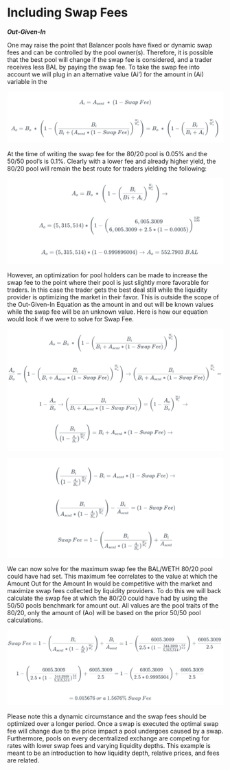 # Including Swap Fees

_**Out-Given-In**_

One may raise the point that Balancer pools have fixed or dynamic swap fees and can be controlled by the pool owner(s). Therefore, it is possible that the best pool will change if the swap fee is considered, and a trader receives less BAL by paying the swap fee. To take the swap fee into account we will plug in an alternative value (Ai’) for the amount in (Ai) variable in the

![](<../../../../.gitbook/assets/Screen Shot 2022-04-01 at 7.54.18 PM.png>)

At the time of writing the swap fee for the 80/20 pool is 0.05% and the 50/50 pool’s is 0.1%. Clearly with a lower fee and already higher yield, the 80/20 pool will remain the best route for traders yielding the following:

![](<../../../../.gitbook/assets/Screen Shot 2022-04-01 at 7.54.47 PM.png>)

However, an optimization for pool holders can be made to increase the swap fee to the point where their pool is just slightly more favorable for traders. In this case the trader gets the best deal still while the liquidity provider is optimizing the market in their favor. This is outside the scope of the Out-Given-In Equation as the amount in and out will be known values while the swap fee will be an unknown value. Here is how our equation would look if we were to solve for Swap Fee.

![](<../../../../.gitbook/assets/Screen Shot 2022-04-01 at 7.56.06 PM.png>)

![](<../../../../.gitbook/assets/Screen Shot 2022-04-01 at 7.56.38 PM.png>)

We can now solve for the maximum swap fee the BAL/WETH 80/20 pool could have had set. This maximum fee correlates to the value at which the Amount Out for the Amount In would be competitive with the market and maximize swap fees collected by liquidity providers. To do this we will back calculate the swap fee at which the 80/20 could have had by using the 50/50 pools benchmark for amount out. All values are the pool traits of the 80/20, only the amount of (Ao) will be based on the prior 50/50 pool calculations.

![](<../../../../.gitbook/assets/Screen Shot 2022-04-01 at 7.55.27 PM.png>)

Please note this a dynamic circumstance and the swap fees should be optimized over a longer period. Once a swap is executed the optimal swap fee will change due to the price impact a pool undergoes caused by a swap. Furthermore, pools on every decentralized exchange are competing for rates with lower swap fees and varying liquidity depths. This example is meant to be an introduction to how liquidity depth, relative prices, and fees are related.

